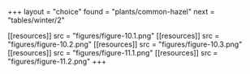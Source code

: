 +++
layout = "choice"
found = "plants/common-hazel"
next = "tables/winter/2"

[[resources]]
src = "figures/figure-10.1.png"
[[resources]]
src = "figures/figure-10.2.png"
[[resources]]
src = "figures/figure-10.3.png"
[[resources]]
src = "figures/figure-11.1.png"
[[resources]]
src = "figures/figure-11.2.png"
+++
